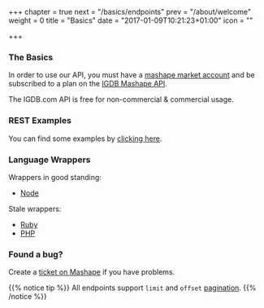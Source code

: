 +++
chapter = true
next = "/basics/endpoints"
prev = "/about/welcome"
weight = 0
title = "Basics"
date = "2017-01-09T10:21:23+01:00"
icon = "<b class='fa fa-cube'></b>"

+++

### The Basics

In order to use our API, you must have a [mashape market account](https://market.mashape.com/signup) and be subscribed to a plan on the [IGDB Mashape API](https://market.mashape.com/igdbcom/internet-game-database).
  
The IGDB.com API is free for non-commercial & commercial usage.

### REST Examples

You can find some examples by [clicking here](/api/basics/examples).

### Language Wrappers

Wrappers in good standing:

- [Node](https://github.com/igdb/igdb-api-node)

Stale wrappers:

- [Ruby](https://github.com/ahmetabdi/igdb)
- [PHP](https://github.com/igdb/igdb-api-php)

### Found a bug?

Create a [ticket on Mashape](https://market.mashape.com/igdbcom/internet-game-database/support) if you have problems.

{{% notice tip %}}
All endpoints support `limit` and `offset` [pagination](/api/references/pagination).
{{% /notice %}}